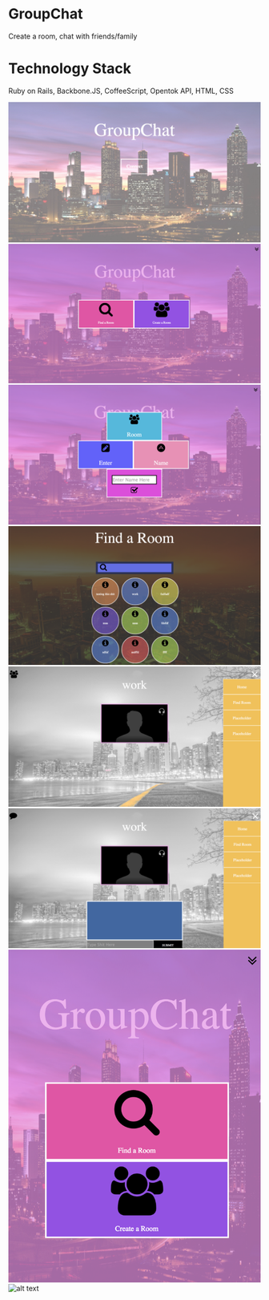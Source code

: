 GroupChat
=========
Create a room, chat with friends/family

Technology Stack
================
Ruby on Rails, Backbone.JS, CoffeeScript, Opentok API, HTML, CSS


![alt text](https://raw.githubusercontent.com/snly2386/GroupChat/master/app/assets/images/1.png)
![alt text](https://raw.githubusercontent.com/snly2386/GroupChat/master/app/assets/images/2.png)
![alt text](https://raw.githubusercontent.com/snly2386/GroupChat/master/app/assets/images/3.png)
![alt text](https://raw.githubusercontent.com/snly2386/GroupChat/master/app/assets/images/4.png)
![alt text](https://raw.githubusercontent.com/snly2386/GroupChat/master/app/assets/images/5.png)
![alt text](https://raw.githubusercontent.com/snly2386/GroupChat/master/app/assets/images/6.png)
![alt text](https://raw.githubusercontent.com/snly2386/GroupChat/master/app/assets/images/7.png)
![alt text](https://raw.githubusercontent.com/snly2386/GroupChat/master/app/assets/images/8.png)


